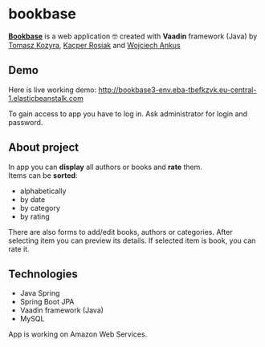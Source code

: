 # bookbase
[**Bookbase**](http://bookbase3-env.eba-tbefkzvk.eu-central-1.elasticbeanstalk.com)
is a web application :nerd_face: created with **Vaadin** framework (Java)
by [Tomasz Kozyra](https://github.com/tkozyra),
[Kacper Rosiak](https://github.com/rosKacper) and
[Wojciech Ankus](https://github.com/vojteq)

## Demo

Here is live working demo: http://bookbase3-env.eba-tbefkzvk.eu-central-1.elasticbeanstalk.com

To gain access to app you have to log in. Ask administrator for login and password.

## About project
In app you can **display** all authors or books and **rate** them.\
Items can be **sorted**:
- alphabetically
- by date
- by category
- by rating


There are also forms to add/edit books, authors or categories.
After selecting item you can preview its details. If selected item is book, you can rate it.
 
 
## Technologies

  - Java Spring
  - Spring Boot JPA
  - Vaadin framework (Java)
  - MySQL
 
 App is working on Amazon Web Services.




